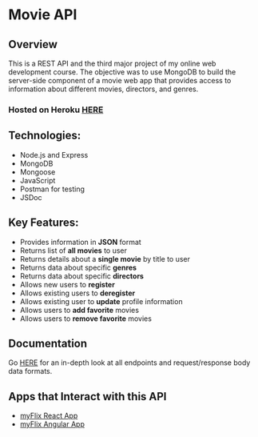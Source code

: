 # Movie API

## Overview

This is a REST API and the third major project of my online web development course. The objective was to use MongoDB to build the server-side component of a movie web app that provides access to information about different movies, directors, and genres.

### Hosted on Heroku [HERE](https://javisolismyflix.herokuapp.com/)

## Technologies:

- Node.js and Express
- MongoDB
- Mongoose
- JavaScript
- Postman for testing
- JSDoc

## Key Features:

- Provides information in **JSON** format
- Returns list of **all movies** to user
- Returns details about a **single movie** by title to user
- Returns data about specific **genres**
- Returns data about specific **directors**
- Allows new users to **register**
- Allows existing users to **deregister**
- Allows existing user to **update** profile information
- Allows users to **add favorite** movies
- Allows users to **remove favorite** movies

## Documentation

Go [HERE](https://javisolismyflix.herokuapp.com/documentation.html) for an in-depth look at all endpoints and request/response body data formats.

## Apps that Interact with this API

- [myFlix React App](https://javismyflix.netlify.app/)
- [myFlix Angular App](https://name-javi.github.io/Angular-myFlix-client/welcome)

